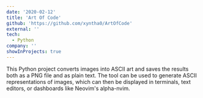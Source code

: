 ```yaml
---
date: '2020-02-12'
title: 'Art Of Code'
github: 'https://github.com/xyntha0/ArtOfCode'
external: ''
tech:
  - Python
company: ''
showInProjects: true
---
```


This Python project converts images into ASCII art and saves the results both as a PNG file and as plain text. The tool can be used to generate ASCII representations of images, which can then be displayed in terminals, text editors, or dashboards like Neovim's alpha-nvim.
